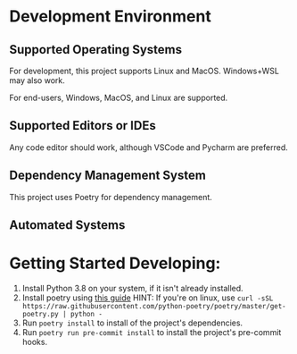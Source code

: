 # Development Environment
## Supported Operating Systems
For development, this project supports Linux and MacOS. Windows+WSL may also work.

For end-users, Windows, MacOS, and Linux are supported.

## Supported Editors or IDEs
Any code editor should work, although VSCode and Pycharm are preferred.

## Dependency Management System
This project uses Poetry for dependency management.

## Automated Systems

# Getting Started Developing:
1) Install Python 3.8 on your system, if it isn't already installed.
2) Install poetry using [this guide](https://python-poetry.org/docs/#installation)
   HINT: If you're on linux, use 
   `curl -sSL https://raw.githubusercontent.com/python-poetry/poetry/master/get-poetry.py | python -`
3) Run `poetry install` to install of the project's dependencies.
4) Run `poetry run pre-commit install` to install the project's pre-commit hooks.